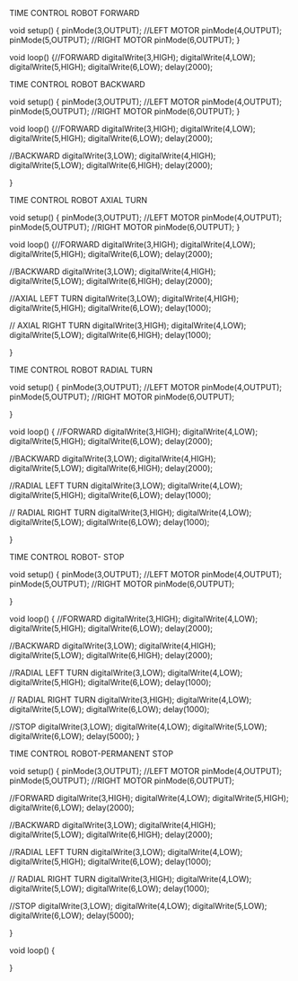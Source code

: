 TIME CONTROL ROBOT FORWARD

void setup() 
{
 pinMode(3,OUTPUT);     //LEFT MOTOR
 pinMode(4,OUTPUT);
 pinMode(5,OUTPUT);     //RIGHT MOTOR 
 pinMode(6,OUTPUT);
}

void loop() 
{//FORWARD
  digitalWrite(3,HIGH);
  digitalWrite(4,LOW);
  digitalWrite(5,HIGH);
  digitalWrite(6,LOW);
  delay(2000);
  
  
  TIME CONTROL ROBOT BACKWARD
  
void setup() 
{
 pinMode(3,OUTPUT);     //LEFT MOTOR
 pinMode(4,OUTPUT);
 pinMode(5,OUTPUT);     //RIGHT MOTOR 
 pinMode(6,OUTPUT);
}

void loop() 
{//FORWARD
  digitalWrite(3,HIGH);
  digitalWrite(4,LOW);
  digitalWrite(5,HIGH);
  digitalWrite(6,LOW);
  delay(2000);
  
//BACKWARD
  digitalWrite(3,LOW);
  digitalWrite(4,HIGH);
  digitalWrite(5,LOW);
  digitalWrite(6,HIGH);
  delay(2000);

}

TIME CONTROL ROBOT AXIAL TURN

void setup() 
{
 pinMode(3,OUTPUT);     //LEFT MOTOR
 pinMode(4,OUTPUT);
 pinMode(5,OUTPUT);     //RIGHT MOTOR 
 pinMode(6,OUTPUT);
}

void loop() 
{//FORWARD
  digitalWrite(3,HIGH);
  digitalWrite(4,LOW);
  digitalWrite(5,HIGH);
  digitalWrite(6,LOW);
  delay(2000);
  
//BACKWARD
  digitalWrite(3,LOW);
  digitalWrite(4,HIGH);
  digitalWrite(5,LOW);
  digitalWrite(6,HIGH);
  delay(2000);

//AXIAL LEFT TURN
  digitalWrite(3,LOW);
  digitalWrite(4,HIGH);
  digitalWrite(5,HIGH);
  digitalWrite(6,LOW);
  delay(1000);

// AXIAL RIGHT TURN 
  digitalWrite(3,HIGH);
  digitalWrite(4,LOW);
  digitalWrite(5,LOW);
  digitalWrite(6,HIGH);
  delay(1000);
 

}

TIME CONTROL ROBOT RADIAL TURN

void setup() 
{
 pinMode(3,OUTPUT);     //LEFT MOTOR
 pinMode(4,OUTPUT);
 pinMode(5,OUTPUT);     //RIGHT MOTOR 
 pinMode(6,OUTPUT);


 
}

void loop() 
{
 //FORWARD
  digitalWrite(3,HIGH);
  digitalWrite(4,LOW);
  digitalWrite(5,HIGH);
  digitalWrite(6,LOW);
  delay(2000);
  
//BACKWARD
  digitalWrite(3,LOW);
  digitalWrite(4,HIGH);
  digitalWrite(5,LOW);
  digitalWrite(6,HIGH);
  delay(2000);

//RADIAL LEFT TURN
  digitalWrite(3,LOW);
  digitalWrite(4,LOW);
  digitalWrite(5,HIGH);
  digitalWrite(6,LOW);
  delay(1000);

// RADIAL RIGHT TURN 
  digitalWrite(3,HIGH);
  digitalWrite(4,LOW);
  digitalWrite(5,LOW);
  digitalWrite(6,LOW);
  delay(1000);


}

TIME CONTROL ROBOT- STOP

void setup() 
{
 pinMode(3,OUTPUT);     //LEFT MOTOR
 pinMode(4,OUTPUT);
 pinMode(5,OUTPUT);     //RIGHT MOTOR 
 pinMode(6,OUTPUT);


 
}

void loop() 
{
 //FORWARD
  digitalWrite(3,HIGH);
  digitalWrite(4,LOW);
  digitalWrite(5,HIGH);
  digitalWrite(6,LOW);
  delay(2000);
  
//BACKWARD
  digitalWrite(3,LOW);
  digitalWrite(4,HIGH);
  digitalWrite(5,LOW);
  digitalWrite(6,HIGH);
  delay(2000);

//RADIAL LEFT TURN
  digitalWrite(3,LOW);
  digitalWrite(4,LOW);
  digitalWrite(5,HIGH);
  digitalWrite(6,LOW);
  delay(1000);

// RADIAL RIGHT TURN 
  digitalWrite(3,HIGH);
  digitalWrite(4,LOW);
  digitalWrite(5,LOW);
  digitalWrite(6,LOW);
  delay(1000);

//STOP
  digitalWrite(3,LOW);
  digitalWrite(4,LOW);
  digitalWrite(5,LOW);
  digitalWrite(6,LOW);
  delay(5000);
}

TIME CONTROL ROBOT-PERMANENT STOP

void setup() 
{
 pinMode(3,OUTPUT);     //LEFT MOTOR
 pinMode(4,OUTPUT);
 pinMode(5,OUTPUT);     //RIGHT MOTOR 
 pinMode(6,OUTPUT);

 //FORWARD
  digitalWrite(3,HIGH);
  digitalWrite(4,LOW);
  digitalWrite(5,HIGH);
  digitalWrite(6,LOW);
  delay(2000);
  
//BACKWARD
  digitalWrite(3,LOW);
  digitalWrite(4,HIGH);
  digitalWrite(5,LOW);
  digitalWrite(6,HIGH);
  delay(2000);

//RADIAL LEFT TURN
  digitalWrite(3,LOW);
  digitalWrite(4,LOW);
  digitalWrite(5,HIGH);
  digitalWrite(6,LOW);
  delay(1000);

// RADIAL RIGHT TURN 
  digitalWrite(3,HIGH);
  digitalWrite(4,LOW);
  digitalWrite(5,LOW);
  digitalWrite(6,LOW);
  delay(1000);

//STOP
  digitalWrite(3,LOW);
  digitalWrite(4,LOW);
  digitalWrite(5,LOW);
  digitalWrite(6,LOW);
  delay(5000);
 
}

void loop() 
{

}
